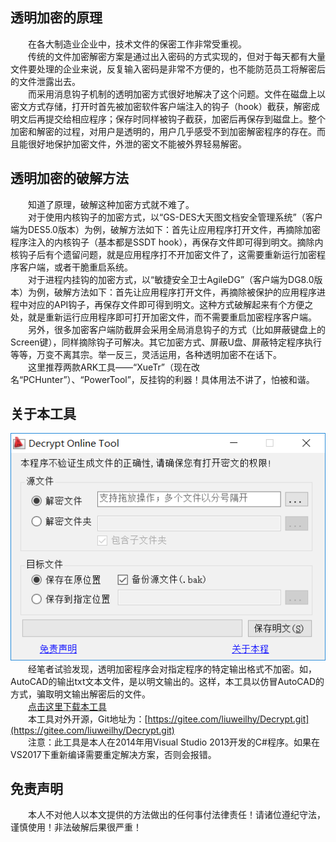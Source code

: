 ## 透明加密的原理
　　在各大制造业企业中，技术文件的保密工作非常受重视。  
　　传统的文件加密解密方案是通过出入密码的方式实现的，但对于每天都有大量文件要处理的企业来说，反复输入密码是非常不方便的，也不能防范员工将解密后的文件泄露出去。  
　　而采用消息钩子机制的透明加密方式很好地解决了这个问题。文件在磁盘上以密文方式存储，打开时首先被加密软件客户端注入的钩子（hook）截获，解密成明文后再提交给相应程序；保存时同样被钩子截获，加密后再保存到磁盘上。整个加密和解密的过程，对用户是透明的，用户几乎感受不到加密解密程序的存在。而且能很好地保护加密文件，外泄的密文不能被外界轻易解密。  
  
## 透明加密的破解方法
　　知道了原理，破解这种加密方式就不难了。  
　　对于使用内核钩子的加密方式，以“GS-DES大天图文档安全管理系统”（客户端为DES5.0版本）为例，破解方法如下：首先让应用程序打开文件，再摘除加密程序注入的内核钩子（基本都是SSDT hook），再保存文件即可得到明文。摘除内核钩子后有个遗留问题，就是应用程序打不开加密文件了，这需要重新运行加密程序客户端，或者干脆重启系统。  
　　对于进程内挂钩的加密方式，以“敏捷安全卫士AgileDG”（客户端为DG8.0版本）为例，破解方法如下：首先让应用程序打开文件，再摘除被保护的应用程序进程中对应的API钩子，再保存文件即可得到明文。这种方式破解起来有个方便之处，就是重新运行应用程序即可打开加密文件，而不需要重启加密程序客户端。  
　　另外，很多加密客户端防截屏会采用全局消息钩子的方式（比如屏蔽键盘上的Screen键），同样摘除钩子可解决。其它加密方式、屏蔽U盘、屏蔽特定程序执行等等，万变不离其宗。举一反三，灵活运用，各种透明加密不在话下。  
　　这里推荐两款ARK工具——“XueTr”（现在改名“PCHunter”）、“PowerTool”，反挂钩的利器！具体用法不讲了，怕被和谐。  
  
## 关于本工具
![工具的用户界面](./界面.png "Optional title")  
　　经笔者试验发现，透明加密程序会对指定程序的特定输出格式不加密。如，AutoCAD的输出txt文本文件，是以明文输出的。这样，本工具以仿冒AutoCAD的方式，骗取明文输出解密后的文件。  
　　[点击这里下载本工具](https://gitee.com/liuweilhy/Decrypt/releases)    
　　本工具对外开源，Git地址为：[https://gitee.com/liuweilhy/Decrypt.git](https://gitee.com/liuweilhy/Decrypt.git)  
　　注意：此工具是本人在2014年用Visual Studio 2013开发的C#程序。如果在VS2017下重新编译需要重定解决方案，否则会报错。  

## 免责声明
　　本人不对他人以本文提供的方法做出的任何事付法律责任！请诸位遵纪守法，谨慎使用！非法破解后果很严重！  
